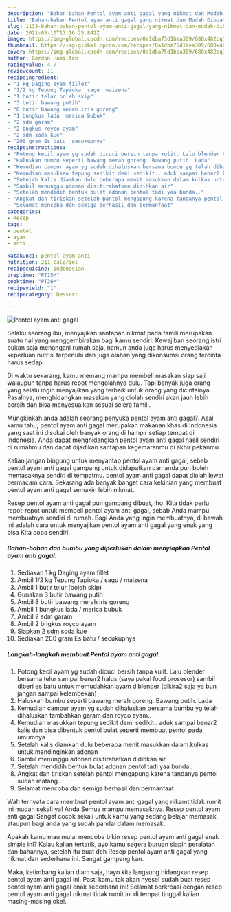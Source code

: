 ```yaml
---
description: "Bahan-bahan Pentol ayam anti gagal yang nikmat dan Mudah Dibuat"
title: "Bahan-bahan Pentol ayam anti gagal yang nikmat dan Mudah Dibuat"
slug: 1133-bahan-bahan-pentol-ayam-anti-gagal-yang-nikmat-dan-mudah-dibuat
date: 2021-05-10T17:16:25.842Z
image: https://img-global.cpcdn.com/recipes/0a1dba75d1bea309/680x482cq70/pentol-ayam-anti-gagal-foto-resep-utama.jpg
thumbnail: https://img-global.cpcdn.com/recipes/0a1dba75d1bea309/680x482cq70/pentol-ayam-anti-gagal-foto-resep-utama.jpg
cover: https://img-global.cpcdn.com/recipes/0a1dba75d1bea309/680x482cq70/pentol-ayam-anti-gagal-foto-resep-utama.jpg
author: Gordon Hamilton
ratingvalue: 4.7
reviewcount: 11
recipeingredient:
- "1 kg Daging ayam fillet"
- "1/2 kg Tepung Tapioka  sagu  maizena"
- "1 butir telur boleh skip"
- "3 butir bawang putih"
- "8 butir bawang merah iris goreng"
- "1 bungkus lada  merica bubuk"
- "2 sdm garam"
- "2 bngkus royco ayam"
- "2 sdm soda kue"
- "200 gram Es batu  secukupnya"
recipeinstructions:
- "Potong kecil ayam yg sudah dicuci bersih tanpa kulit. Lalu blender bersama telur sampai benar2 halus (saya pakai food prosesor) sambil diberi es batu untuk memudahkan ayam diblender (dikira2 saja ya bun jangan sampai kelembekan)"
- "Haluskan bumbu seperti bawang merah goreng. Bawang putih. Lada"
- "Kemudian campur ayam yg sudah dihaluskan bersama bumbu yg telah dihaluskan tambahkan garam dan royco ayam.."
- "Kemudian masukkan tepung sedikit demi sedikit.. aduk sampai benar2 kalis dan bisa dibentuk pentol bulat seperti membuat pentol pada umumnya"
- "Setelah kalis diamkan dulu beberapa menit masukkan dalam.kulkas untuk mendinginkan adonan"
- "Sambil menunggu adonan disitirahatkan didihkan air"
- "Setelah mendidih bentuk bulat adonan pentol tadi yaa bunda.."
- "Angkat dan tiriskan setelah pantol mengapung karena tandanya pentol sudah matang.."
- "Selamat mencoba dan semiga berhasil dan bermanfaat"
categories:
- Resep
tags:
- pentol
- ayam
- anti

katakunci: pentol ayam anti 
nutrition: 211 calories
recipecuisine: Indonesian
preptime: "PT15M"
cooktime: "PT36M"
recipeyield: "1"
recipecategory: Dessert

---
```



![Pentol ayam anti gagal](https://img-global.cpcdn.com/recipes/0a1dba75d1bea309/680x482cq70/pentol-ayam-anti-gagal-foto-resep-utama.jpg)

Selaku seorang ibu, menyajikan santapan nikmat pada famili merupakan suatu hal yang menggembirakan bagi kamu sendiri. Kewajiban seorang istri bukan saja menangani rumah saja, namun anda juga harus menyediakan keperluan nutrisi terpenuhi dan juga olahan yang dikonsumsi orang tercinta harus sedap.

Di waktu  sekarang, kamu memang mampu membeli masakan siap saji walaupun tanpa harus repot mengolahnya dulu. Tapi banyak juga orang yang selalu ingin menyajikan yang terbaik untuk orang yang dicintainya. Pasalnya, menghidangkan masakan yang diolah sendiri akan jauh lebih bersih dan bisa menyesuaikan sesuai selera famili. 



Mungkinkah anda adalah seorang penyuka pentol ayam anti gagal?. Asal kamu tahu, pentol ayam anti gagal merupakan makanan khas di Indonesia yang saat ini disukai oleh banyak orang di hampir setiap tempat di Indonesia. Anda dapat menghidangkan pentol ayam anti gagal hasil sendiri di rumahmu dan dapat dijadikan santapan kegemaranmu di akhir pekanmu.

Kalian jangan bingung untuk menyantap pentol ayam anti gagal, sebab pentol ayam anti gagal gampang untuk didapatkan dan anda pun boleh memasaknya sendiri di tempatmu. pentol ayam anti gagal dapat diolah lewat bermacam cara. Sekarang ada banyak banget cara kekinian yang membuat pentol ayam anti gagal semakin lebih nikmat.

Resep pentol ayam anti gagal pun gampang dibuat, lho. Kita tidak perlu repot-repot untuk membeli pentol ayam anti gagal, sebab Anda mampu membuatnya sendiri di rumah. Bagi Anda yang ingin membuatnya, di bawah ini adalah cara untuk menyajikan pentol ayam anti gagal yang enak yang bisa Kita coba sendiri.

<!--inarticleads1-->

##### Bahan-bahan dan bumbu yang diperlukan dalam menyiapkan Pentol ayam anti gagal:

1. Sediakan 1 kg Daging ayam fillet
1. Ambil 1/2 kg Tepung Tapioka / sagu / maizena
1. Ambil 1 butir telur (boleh skip)
1. Gunakan 3 butir bawang putih
1. Ambil 8 butir bawang merah iris goreng
1. Ambil 1 bungkus lada / merica bubuk
1. Ambil 2 sdm garam
1. Ambil 2 bngkus royco ayam
1. Siapkan 2 sdm soda kue
1. Sediakan 200 gram Es batu / secukupnya




<!--inarticleads2-->

##### Langkah-langkah membuat Pentol ayam anti gagal:

1. Potong kecil ayam yg sudah dicuci bersih tanpa kulit. Lalu blender bersama telur sampai benar2 halus (saya pakai food prosesor) sambil diberi es batu untuk memudahkan ayam diblender (dikira2 saja ya bun jangan sampai kelembekan)
1. Haluskan bumbu seperti bawang merah goreng. Bawang putih. Lada
1. Kemudian campur ayam yg sudah dihaluskan bersama bumbu yg telah dihaluskan tambahkan garam dan royco ayam..
1. Kemudian masukkan tepung sedikit demi sedikit.. aduk sampai benar2 kalis dan bisa dibentuk pentol bulat seperti membuat pentol pada umumnya
1. Setelah kalis diamkan dulu beberapa menit masukkan dalam.kulkas untuk mendinginkan adonan
1. Sambil menunggu adonan disitirahatkan didihkan air
1. Setelah mendidih bentuk bulat adonan pentol tadi yaa bunda..
1. Angkat dan tiriskan setelah pantol mengapung karena tandanya pentol sudah matang..
1. Selamat mencoba dan semiga berhasil dan bermanfaat




Wah ternyata cara membuat pentol ayam anti gagal yang nikamt tidak rumit ini mudah sekali ya! Anda Semua mampu memasaknya. Resep pentol ayam anti gagal Sangat cocok sekali untuk kamu yang sedang belajar memasak ataupun bagi anda yang sudah pandai dalam memasak.

Apakah kamu mau mulai mencoba bikin resep pentol ayam anti gagal enak simple ini? Kalau kalian tertarik, ayo kamu segera buruan siapin peralatan dan bahannya, setelah itu buat deh Resep pentol ayam anti gagal yang nikmat dan sederhana ini. Sangat gampang kan. 

Maka, ketimbang kalian diam saja, hayo kita langsung hidangkan resep pentol ayam anti gagal ini. Pasti kamu tak akan nyesel sudah buat resep pentol ayam anti gagal enak sederhana ini! Selamat berkreasi dengan resep pentol ayam anti gagal nikmat tidak rumit ini di tempat tinggal kalian masing-masing,oke!.

